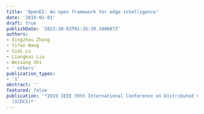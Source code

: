 ```yaml
---
title: 'OpenEI: An open framework for edge intelligence'
date: '2019-01-01'
draft: true
publishDate: '2023-10-03T01:35:39.340607Z'
authors:
- Xingzhou Zhang
- Yifan Wang
- Sidi Lu
- Liangkai Liu
- Weisong Shi
- ' others'
publication_types:
- '1'
abstract: ''
featured: false
publication: '*2019 IEEE 39th International Conference on Distributed Computing Systems
  (ICDCS)*'
---
```


